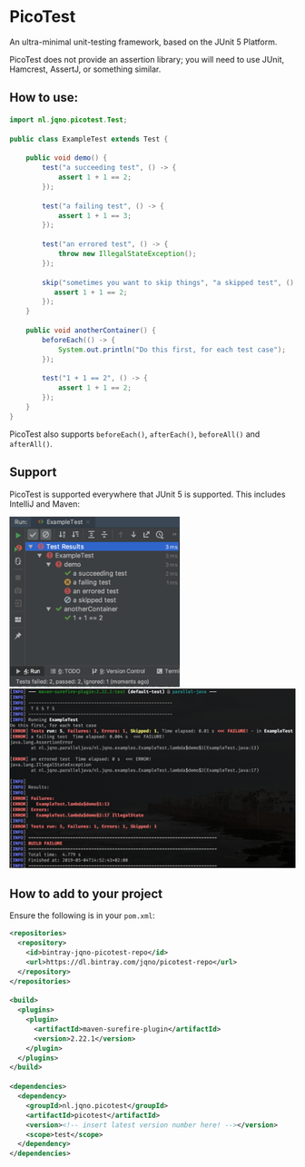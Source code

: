 # PicoTest

An ultra-minimal unit-testing framework, based on the JUnit 5 Platform.

PicoTest does not provide an assertion library; you will need to use JUnit, Hamcrest, AssertJ, or something similar.

## How to use:

```java
import nl.jqno.picotest.Test;

public class ExampleTest extends Test {

    public void demo() {
        test("a succeeding test", () -> {
            assert 1 + 1 == 2;
        });

        test("a failing test", () -> {
            assert 1 + 1 == 3;
        });

        test("an errored test", () -> {
            throw new IllegalStateException();
        });

        skip("sometimes you want to skip things", "a skipped test", () -> {
           assert 1 + 1 == 2;
        });
    }

    public void anotherContainer() {
        beforeEach(() -> {
            System.out.println("Do this first, for each test case");
        });
        
        test("1 + 1 == 2", () -> {
            assert 1 + 1 == 2;
        });
    }
}
```

PicoTest also supports `beforeEach()`, `afterEach()`, `beforeAll()` and `afterAll()`.

## Support

PicoTest is supported everywhere that JUnit 5 is supported. This includes IntelliJ and Maven:

<img src="readme/intellij.png" width="300"/>

<img src="readme/maven.png" width="900"/>

## How to add to your project

Ensure the following is in your `pom.xml`:

```xml
<repositories>
  <repository>
    <id>bintray-jqno-picotest-repo</id>
    <url>https://dl.bintray.com/jqno/picotest-repo</url>
  </repository>
</repositories>

<build>
  <plugins>
    <plugin>
      <artifactId>maven-surefire-plugin</artifactId>
      <version>2.22.1</version>
    </plugin>
  </plugins>
</build>

<dependencies>
  <dependency>
    <groupId>nl.jqno.picotest</groupId>
    <artifactId>picotest</artifactId>
    <version><!-- insert latest version number here! --></version>
    <scope>test</scope>
  </dependency>
</dependencies>
```
